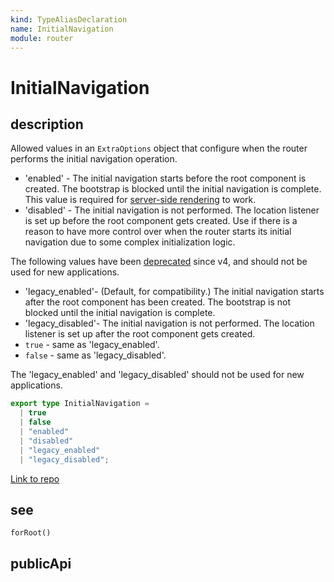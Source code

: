 ```yaml
---
kind: TypeAliasDeclaration
name: InitialNavigation
module: router
---
```


# InitialNavigation

## description

Allowed values in an `ExtraOptions` object that configure
when the router performs the initial navigation operation.

- 'enabled' - The initial navigation starts before the root component is created.
  The bootstrap is blocked until the initial navigation is complete. This value is required
  for [server-side rendering](guide/universal) to work.
- 'disabled' - The initial navigation is not performed. The location listener is set up before
  the root component gets created. Use if there is a reason to have
  more control over when the router starts its initial navigation due to some complex
  initialization logic.

The following values have been [deprecated](guide/releases#deprecation-practices) since v4,
and should not be used for new applications.

- 'legacy_enabled'- (Default, for compatibility.) The initial navigation starts after the root
  component has been created. The bootstrap is not blocked until the initial navigation is
  complete.
- 'legacy_disabled'- The initial navigation is not performed. The location listener is set up
  after the root component gets created.
- `true` - same as 'legacy_enabled'.
- `false` - same as 'legacy_disabled'.

The 'legacy_enabled' and 'legacy_disabled' should not be used for new applications.

```ts
export type InitialNavigation =
  | true
  | false
  | "enabled"
  | "disabled"
  | "legacy_enabled"
  | "legacy_disabled";
```

[Link to repo](https://github.com/timdeschryver/angular/blob/master/packages/router/src/router_module.ts#L250-L250)

## see

`forRoot()`

## publicApi
